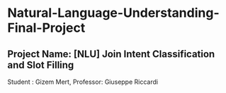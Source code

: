 # Natural-Language-Understanding-Final-Project
## Project Name: [NLU] Join Intent Classification and Slot Filling
Student : Gizem Mert,
Professor: Giuseppe Riccardi

